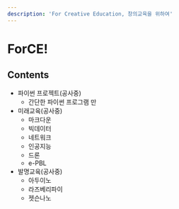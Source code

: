 ```yaml
---
description: 'For Creative Education, 창의교육을 위하여'
---
```


# ForCE!

## Contents

* 파이썬 프로젝트\(공사중\)
  * 간단한 파이썬 프로그램 만
* 미래교육\(공사중\)
  * 마크다운
  * 빅데이터
  * 네트워크
  * 인공지능
  * 드론
  * e-PBL
* 발명교육\(공사중\)
  * 아두이노
  * 라즈베리파이
  * 젯슨나노



